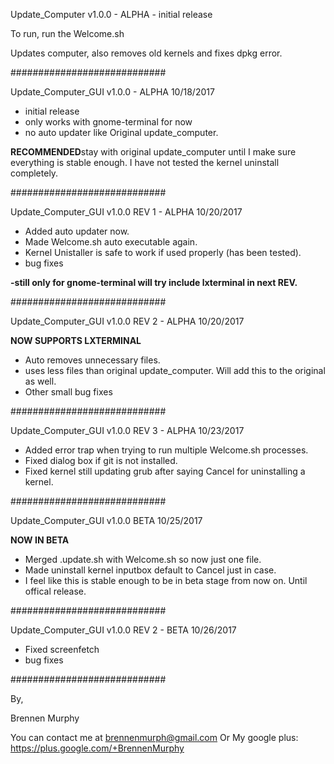 Update_Computer v1.0.0 - ALPHA - initial release

To run, run the Welcome.sh

Updates computer, also removes old kernels and fixes dpkg error.


############################

Update_Computer_GUI v1.0.0 - ALPHA
10/18/2017 

- initial release
- only works with gnome-terminal for now
- no auto updater like Original update_computer.

**RECOMMENDED**stay with original update_computer until I make sure everything is stable enough.
I have not tested the kernel uninstall completely.

############################


Update_Computer_GUI v1.0.0 REV 1 - ALPHA
10/20/2017

- Added auto updater now.
- Made Welcome.sh auto executable again.
- Kernel Unistaller is safe to work if used properly (has been tested).
- bug fixes

**-still only for gnome-terminal will try include lxterminal in next REV.**


############################


Update_Computer_GUI v1.0.0 REV 2 - ALPHA
10/20/2017

 **NOW SUPPORTS LXTERMINAL**
- Auto removes unnecessary files.
- uses less files than original update_computer. Will add this to the original as well.
- Other small bug fixes

############################


Update_Computer_GUI v1.0.0 REV 3 - ALPHA
10/23/2017


- Added error trap when trying to run multiple Welcome.sh processes.
- Fixed dialog box if git is not installed.
- Fixed kernel still updating grub after saying Cancel for uninstalling a kernel.



############################

Update_Computer_GUI v1.0.0 BETA
10/25/2017


**NOW IN BETA**

- Merged .update.sh with Welcome.sh so now just one file.
- Made uninstall kernel inputbox default to Cancel just in case.
- I feel like this is stable enough to be in beta stage from now on. Until offical release.



############################

Update_Computer_GUI v1.0.0 REV 2 - BETA
10/26/2017
- Fixed screenfetch
- bug fixes


############################



By,


Brennen Murphy


You can contact me at brennenmurph@gmail.com
	Or
My google plus: https://plus.google.com/+BrennenMurphy
